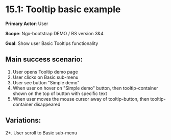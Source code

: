 15.1: Tooltip basic example
============================
**Primary Actor**: User

**Scope**: Ngx-bootstrap DEMO / BS version 3&4

**Goal**: Show user Basic Tooltips functionality  

Main success scenario:
----------------------
1. User opens Tooltip demo page
2. User clicks on Basic sub-menu
3. User see button "Simple demo"  
4. When user on hover on "Simple demo" button, then tooltip-container shown on the top of button with specific text
5. When user moves the mouse cursor away of tooltip-button, then tooltip-container disappeared

Variations:
-----------
2*. User scroll to Basic sub-menu
